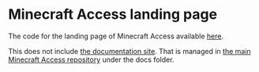 # Minecraft Access landing page

The code for the landing page of Minecraft Access available [here](https://mcaccess.org).

This does not include [the documentation site](https://docs.mcaccess.org). That is managed in [the main Minecraft Access repository](https://github.com/minecraft-access/minecraft-access) under the docs folder.
